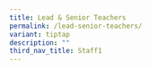 ```yaml
---
title: Lead & Senior Teachers
permalink: /lead-senior-teachers/
variant: tiptap
description: ""
third_nav_title: Staff1
---
```

